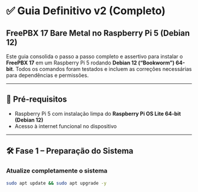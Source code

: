 # ✅ Guia Definitivo v2 (Completo)  
## FreePBX 17 Bare Metal no Raspberry Pi 5 (Debian 12)

Este guia consolida o passo a passo completo e assertivo para instalar o **FreePBX 17** em um Raspberry Pi 5 rodando **Debian 12 (“Bookworm”) 64-bit**. Todos os comandos foram testados e incluem as correções necessárias para dependências e permissões.

---

## 🔧 Pré-requisitos

- Raspberry Pi 5 com instalação limpa do **Raspberry Pi OS Lite 64-bit (Debian 12)**
- Acesso à internet funcional no dispositivo

---

## 🛠️ Fase 1 – Preparação do Sistema

### Atualize completamente o sistema

```bash
sudo apt update && sudo apt upgrade -y

